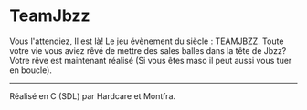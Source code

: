 # TeamJbzz

Vous l'attendiez, Il est là! Le jeu évènement du siècle : TEAMJBZZ.
Toute votre vie vous aviez rêvé de mettre des sales balles dans la tête de Jbzz? Votre rêve est maintenant réalisé (Si vous êtes maso il peut aussi vous tuer en boucle).

___________________________________________________________________________________________________________________________________

Réalisé en C (SDL) par Hardcare et Montfra.
